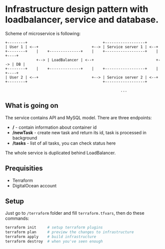 # Infrastructure design pattern with loadbalancer, service and database.

Scheme of microservice is following:
```
+--------+                                  +------------------+
| User 1 | <--+                        +--> | Service server 1 | <--+
+--------+    |    +--------------+    |    +------------------+    |    +----+
              +--> | LoadBalancer | <--+                            +--> | DB |
+--------+    |    +--------------+    |    +------------------+    |    +----+
| User 2 | <--+                        +--> | Service server 2 | <--+
+--------+                                  +------------------+

                                                    ...
```


What is going on
-

The service contains API and MySQL model. There are three endpoints:

- **/** - contain information about container id
- **/newTask** - create new task and return its id, task is processed in background
- **/tasks** - list of all tasks, you can check status here

The whole service is duplicated behind LoadBalancer.


Prequisities
-
- Terraform
- DigitalOcean account


Setup
-
Just go to `/terraform` folder and fill `terraform.tfvars`, then do these commands:
```bash
terraform init     # setup terraform plugins
terraform plan     # preview the changes to infrastructure
terraform apply    # build infrastructure
terraform destroy  # when you've seen enough
```
